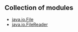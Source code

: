 ## Collection of modules 
- [java.io.File](https://github.com/p-cap/AppSec-POC/blob/main/Absolute%20Path%20Traversal/Lang/Java/fileDemo.md)
- [java.io.FileReader](https://github.com/p-cap/AppSec-POC/blob/main/Absolute%20Path%20Traversal/Lang/Java/fileReaderDemo.md)
